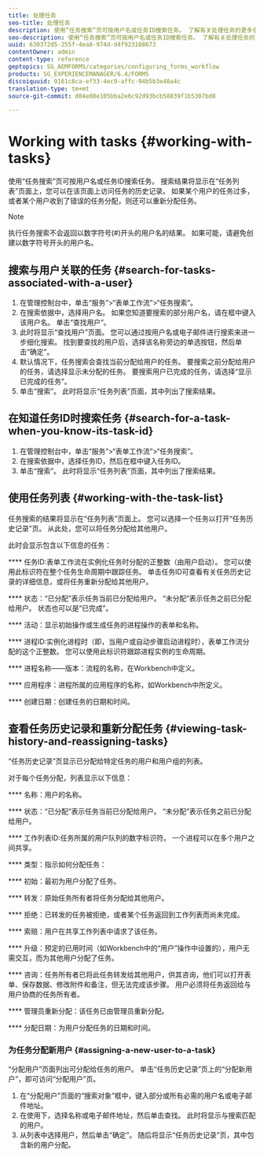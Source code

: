 ```yaml
---
title: 处理任务
seo-title: 处理任务
description: 使用“任务搜索”页可按用户名或任务ID搜索任务。 了解有关处理任务的更多信息。
seo-description: 使用“任务搜索”页可按用户名或任务ID搜索任务。 了解有关处理任务的更多信息。
uuid: 630372d5-255f-4ea8-974d-d4f923108673
contentOwner: admin
content-type: reference
geptopics: SG_AEMFORMS/categories/configuring_forms_workflow
products: SG_EXPERIENCEMANAGER/6.4/FORMS
discoiquuid: 9161c8ca-ef33-4ec9-affc-94b5b3e48a4c
translation-type: tm+mt
source-git-commit: d04e08e105bba2e6c92d93bcb58839f1b5307bd8

---
```



# Working with tasks {#working-with-tasks}

使用“任务搜索”页可按用户名或任务ID搜索任务。 搜索结果将显示在“任务列表”页面上，您可以在该页面上访问任务的历史记录。 如果某个用户的任务过多，或者某个用户收到了错误的任务分配，则还可以重新分配任务。

>[!NOTE]
>
>执行任务搜索不会返回以数字符号(#)开头的用户名的结果。 如果可能，请避免创建以数字符号开头的用户名。

## 搜索与用户关联的任务 {#search-for-tasks-associated-with-a-user}

1. 在管理控制台中，单击“服务”>“表单工作流”>“任务搜索”。
1. 在搜索依据中，选择用户名。 如果您知道要搜索的部分用户名，请在框中键入该用户名。 单击“查找用户”。
1. 此时将显示“查找用户”页面。 您可以通过按用户名或电子邮件进行搜索来进一步细化搜索。 找到要查找的用户后，选择该名称旁边的单选按钮，然后单击“确定”。
1. 默认情况下，任务搜索会查找当前分配给用户的任务。 要搜索之前分配给用户的任务，请选择显示未分配的任务。 要搜索用户已完成的任务，请选择“显示已完成的任务”。
1. 单击“搜索”。 此时将显示“任务列表”页面，其中列出了搜索结果。

## 在知道任务ID时搜索任务 {#search-for-a-task-when-you-know-its-task-id}

1. 在管理控制台中，单击“服务”>“表单工作流”>“任务搜索”。
1. 在搜索依据中，选择任务ID，然后在框中键入任务ID。
1. 单击“搜索”。 此时将显示“任务列表”页面，其中列出了搜索结果。

## 使用任务列表 {#working-with-the-task-list}

任务搜索的结果将显示在“任务列表”页面上。 您可以选择一个任务以打开“任务历史记录”页。 从此处，您可以将任务分配给其他用户。

此时会显示包含以下信息的任务：

**** 任务ID:表单工作流在实例化任务时分配的正整数（由用户启动）。 您可以使用此标识符在整个任务生命周期中跟踪任务。 单击任务ID可查看有关任务历史记录的详细信息，或将任务重新分配给其他用户。

**** 状态：“已分配”表示任务当前已分配给用户。 “未分配”表示任务之前已分配给用户。 状态也可以是“已完成”。

**** 活动：显示初始操作或生成任务的进程操作的表单和名称。

**** 进程ID:实例化进程时（即，当用户或自动步骤启动进程时），表单工作流分配的这个正整数。 您可以使用此标识符跟踪进程实例的生命周期。

**** 进程名称——版本：流程的名称，在Workbench中定义。

**** 应用程序：进程所属的应用程序的名称，如Workbench中所定义。

**** 创建日期：创建任务的日期和时间。

## 查看任务历史记录和重新分配任务 {#viewing-task-history-and-reassigning-tasks}

“任务历史记录”页显示已分配给特定任务的用户和用户组的列表。

对于每个任务分配，列表显示以下信息：

**** 名称：用户的名称。

**** 状态：“已分配”表示任务当前已分配给用户。 “未分配”表示任务之前已分配给用户。

**** 工作列表ID:任务所属的用户队列的数字标识符。 一个进程可以在多个用户之间共享。

**** 类型：指示如何分配任务：

**** 初始：最初为用户分配了任务。

**** 转发：原始任务所有者将任务分配给其他用户。

**** 拒绝：已转发的任务被拒绝，或者某个任务返回到工作列表而尚未完成。

**** 索赔：用户在共享工作列表中请求了该任务。

**** 升级：预定的已用时间（如Workbench中的“用户”操作中设置的），用户无需交互，而为其他用户分配了任务。

**** 咨询：任务所有者已将此任务转发给其他用户，供其咨询，他们可以打开表单、保存数据、修改附件和备注，但无法完成该步骤。 用户必须将任务返回给与用户协商的任务所有者。

**** 管理员重新分配：该任务已由管理员重新分配。

**** 分配日期：为用户分配任务的日期和时间。

### 为任务分配新用户 {#assigning-a-new-user-to-a-task}

“分配用户”页面列出可分配给任务的用户。 单击“任务历史记录”页上的“分配新用户”，即可访问“分配用户”页。

1. 在“分配用户”页面的“搜索对象”框中，键入部分或所有必需的用户名或电子邮件地址。
1. 在使用下，选择名称或电子邮件地址，然后单击查找。 此时将显示与搜索匹配的用户。
1. 从列表中选择用户，然后单击“确定”。 随后将显示“任务历史记录”页，其中包含新的用户分配。

